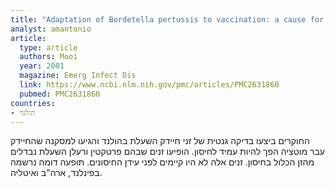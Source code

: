 ```yaml
---
title: "Adaptation of Bordetella pertussis to vaccination: a cause for its reemergence?"
analyst: amantonio
article:
  type: article
  authors: Mooi
  year: 2001
  magazine: Emerg Infect Dis
  link: https://www.ncbi.nlm.nih.gov/pmc/articles/PMC2631860
  pubmed: PMC2631860
countries:
- הולנד
---
```


החוקרים ביצעו בדיקה גנטית של זני חיידק השעלת בהולנד והגיעו למסקנה שהחיידק עבר מוטציה הפך להיות עמיד לחיסון. הופיעו זנים שבהם פרטקטין ורעלן השעלת נבדלים מהזן הכלול בחיסון. זנים אלה לא היו קיימים לפני עידן החיסונים.
תופעה דומה נרשמה בפינלנד, ארה"ב ואיטליה.

